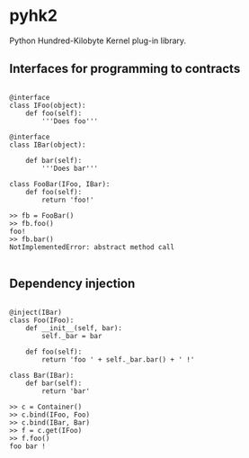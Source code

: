 pyhk2
=====

Python Hundred-Kilobyte Kernel plug-in library.

Interfaces for programming to contracts
---------------------------------------

<pre>
<code>
@interface
class IFoo(object):
	def foo(self):
		'''Does foo'''

@interface
class IBar(object):

	def bar(self):
		'''Does bar'''

class FooBar(IFoo, IBar):
	def foo(self):
		return 'foo!'

>> fb = FooBar()
>> fb.foo()
foo!
>> fb.bar()
NotImplementedError: abstract method call
</code>
</pre>

Dependency injection
--------------------

<pre>
<code>
@inject(IBar)
class Foo(IFoo):
	def __init__(self, bar):
		self._bar = bar

	def foo(self):
		return 'foo ' + self._bar.bar() + ' !'

class Bar(IBar):
	def bar(self):
		return 'bar'

>> c = Container()
>> c.bind(IFoo, Foo)
>> c.bind(IBar, Bar)
>> f = c.get(IFoo)
>> f.foo()
foo bar !
</code>
</pre>